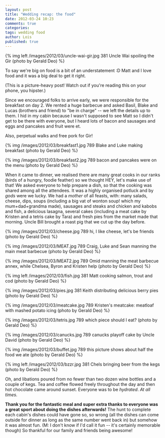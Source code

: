 ```yaml
---
layout: post
title: "Wedding recap: the food"
date: 2012-03-24 10:23
comments: true
categories: 
tags: wedding food
author: Lois
published: true
---
```


{% img left /images/2012/03/uncle-wai-gir.jpg 381 Uncle Wai spoiling the Gir (photo by Gerald Deo) %}

To say we're big on food is a bit of an understatement :D Matt and I love food and it was a big deal to get it right.

(This is a picture-heavy post! Watch out if you're reading this on your phone, you hipster.)

<!--more-->

Since we encouraged folks to arrive early, we were responsible for the breakfast on day 2. We rented a huge barbecue and asked Basil, Blake and Lucas (brothers and friend) to "be in charge" -- we left the details up to them. I hid in my cabin because I wasn't supposed to see Matt so I didn't get to be there with everyone, but I heard lots of bacon and sausages and eggs and pancakes and fruit were et. 

Also, perpetual walks and free pork for Gir!

{% img /images/2012/03/breakfast1.jpg 789 Blake and Luke making breakfast (photo by Gerald Deo) %}

{% img /images/2012/03/breakfast2.jpg 789 bacon and pancakes were on the menu (photo by Gerald Deo) %}

When it came to dinner, we realised there are many great cooks in our ranks (birds of a hungry, foodie feather) so we thought HEY, let's make use of that! We asked everyone to help prepare a dish, so that the cooking was shared among all the attendees. It was a highly organised potluck and by *gods* were we lucky. We had a *mother* of all feasts, with: many salads, cheese, dips, soups (including a big vat of wonton soup! which my mum+dad+grandma made), sausages and steaks and chicken and kabobs and fish, a delicious lasagna, several cakes (including a meat cake by Kristen and a tetris cake by Tara) and fresh pies from the market made that morning. Uncle Bill brought a roast pig that we cut up the day before.

{% img /images/2012/03/cheese.jpg 789 hi, I like cheese, let's be friends (photo by Gerald Deo) %}

{% img /images/2012/03/MEAT.jpg 789 Craig, Luke and Sean manning the main meat barbecue (photo by Gerald Deo) %}

{% img /images/2012/03/MEAT2.jpg 789 Omid manning the meat barbecue annex, while Chelsea, Byron and Kristen help (photo by Gerald Deo) %}

{% img left /images/2012/03/fish.jpg 381 Matt cooking salmon, trout and cod (photo by Gerald Deo) %}

{% img /images/2012/03/pies.jpg 381 Keith distributing delicious berry pies (photo by Gerald Deo) %}

{% img /images/2012/03/meatcake.jpg 789 Kristen's meatcake: meatloaf with mashed potato icing (photo by Gerald Deo) %}

{% img /images/2012/03/tetris.jpg 789 which piece should I eat? (photo by Gerald Deo) %}

{% img /images/2012/03/canucks.jpg 789 canucks playoff cake by Uncle David (photo by Gerald Deo) %}

{% img /images/2012/03/buffet.jpg 789 this picture shows about half the food we ate (photo by Gerald Deo) %}

{% img left /images/2012/03/bzzr.jpg 381 Chels bringing beer from the kegs (photo by Gerald Deo) %}

Oh, and libations poured from no fewer than two dozen wine bottles and a couple of kegs. Tea and coffee flowed freely throughout the day and then hot chocolate came around sunset. Everyone was to be *hydrated*. *At all times.*

**Thank you for the fantastic meal and super extra thanks to everyone was a great sport about doing the dishes afterwards!** The hunt to complete each cabin's dishes could have gone so, so wrong (all the dishes can come outside for dinner as long as the same number went back in) but somehow it was almost fun. (M: I don't know if I'd call it fun -- it's certainly memorable though) So thankful for our family and friends being awesome!